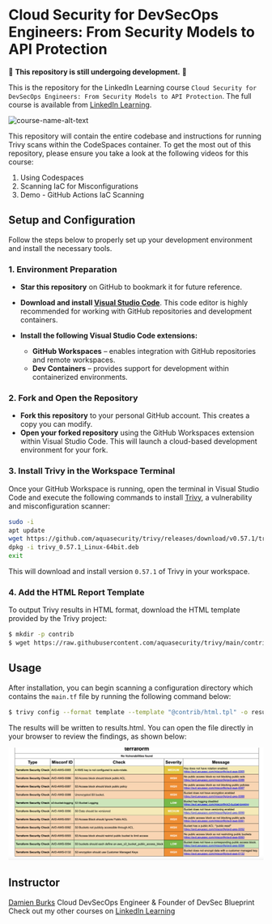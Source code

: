 # Cloud Security for DevSecOps Engineers: From Security Models to API Protection

:construction: **This repository is still undergoing development.** :construction:

This is the repository for the LinkedIn Learning course `Cloud Security for DevSecOps Engineers: From Security Models to API Protection`. The full course is available from [LinkedIn Learning][lil-course-url].

![course-name-alt-text][lil-thumbnail-url]

This repository will contain the entire codebase and instructions for running Trivy scans within the CodeSpaces container. To get the most out of this repository, please ensure you take a look at the following videos for this course:

1. Using Codespaces
1. Scanning IaC for Misconfigurations
1. Demo - GitHub Actions IaC Scanning

## Setup and Configuration

Follow the steps below to properly set up your development environment and install the necessary tools.

### 1. Environment Preparation

- **Star this repository** on GitHub to bookmark it for future reference.
- **Download and install [Visual Studio Code](https://code.visualstudio.com/)**. This code editor is highly recommended for working with GitHub repositories and development containers.
- **Install the following Visual Studio Code extensions:**

  - **GitHub Workspaces** – enables integration with GitHub repositories and remote workspaces.
  - **Dev Containers** – provides support for development within containerized environments.

### 2. Fork and Open the Repository

- **Fork this repository** to your personal GitHub account. This creates a copy you can modify.
- **Open your forked repository** using the GitHub Workspaces extension within Visual Studio Code. This will launch a cloud-based development environment for your fork.

### 3. Install Trivy in the Workspace Terminal

Once your GitHub Workspace is running, open the terminal in Visual Studio Code and execute the following commands to install [Trivy](https://aquasecurity.github.io/trivy/), a vulnerability and misconfiguration scanner:

```bash
sudo -i
apt update
wget https://github.com/aquasecurity/trivy/releases/download/v0.57.1/trivy_0.57.1_Linux-64bit.deb
dpkg -i trivy_0.57.1_Linux-64bit.deb
exit
```

This will download and install version `0.57.1` of Trivy in your workspace.

### 4. Add the HTML Report Template

To output Trivy results in HTML format, download the HTML template provided by the Trivy project:

```bash
$ mkdir -p contrib
$ wget https://raw.githubusercontent.com/aquasecurity/trivy/main/contrib/html.tpl -O contrib/html.tpl
```

## Usage

After installation, you can begin scanning a configuration directory which contains the `main.tf` file by running the following command below:

```bash
$ trivy config --format template --template "@contrib/html.tpl" -o results.html 04_05/
```

The results will be written to results.html. You can open the file directly in your browser to review the findings, as shown below:

![Results](./docs/images/trivy_results.png)

## Instructor

[Damien Burks]
Cloud DevSecOps Engineer & Founder of DevSec Blueprint
Check out my other courses on [LinkedIn Learning](0)

<!-- README Links -->

[0]: # "Replace these placeholder URLs with actual course URLs"
[lil-course-url]: https://www.linkedin.com/learning/
[lil-thumbnail-url]: https://media.licdn.com/dms/image/v2/D4E0DAQG0eDHsyOSqTA/learning-public-crop_675_1200/B4EZVdqqdwHUAY-/0/1741033220778?e=2147483647&v=beta&t=FxUDo6FA8W8CiFROwqfZKL_mzQhYx9loYLfjN-LNjgA
[Damien Burks]: https://damienjburks.com/
